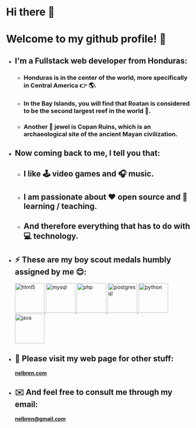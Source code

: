 # Hi there 👋

# Welcome to my github profile! 🥳

- ## I'm a Fullstack web developer from **Honduras**: 
  - ### **Honduras** is in the center of the world, more specifically in **Central America** 👉 🌎. 
  - ### In the Bay Islands,  you will find that Roatan is considered to be the second largest reef in the world 🤿.
  - ### Another 💎 jewel is Copan Ruins, which is an archaeological site of the ancient Mayan civilization.
- ## Now coming back to me, I tell you that:
  - ## I like 🕹 video games and 🎧 music.
  - ## I am passionate about ❤️ **open source** and 📖 **learning / teaching**.
  - ## And therefore everything that has to do with 💻 technology.
  
- ## ⚡ **These are my boy scout medals humbly assigned by me 😊:**

  <a href="https://www.w3.org/html/" target="_blank"> <img src="https://devicons.github.io/devicon/devicon.git/icons/html5/html5-original-wordmark.svg" alt="html5" width="80"/> </a>
  <a href="https://www.mysql.com/" target="_blank"> <img src="https://devicons.github.io/devicon/devicon.git/icons/mysql/mysql-original-wordmark.svg" alt="mysql" width="80" /> </a> 
  <a href="https://www.php.net" target="_blank"> <img src="https://devicons.github.io/devicon/devicon.git/icons/php/php-original.svg" alt="php" width="80"/> </a> <a href="https://www.postgresql.org" target="_blank"> <img src="https://devicons.github.io/devicon/devicon.git/icons/postgresql/postgresql-original-wordmark.svg" alt="postgresql" width="80"/> </a> 
  <a href="https://www.python.org" target="_blank"> <img src="https://devicons.github.io/devicon/devicon.git/icons/python/python-original.svg" alt="python" width="80" /> </a>
  <a href="https://www.java.com" target="_blank"> <img src="https://devicons.github.io/devicon/devicon.git/icons/java/java-original-wordmark.svg" alt="java" width="80" /> </a>

- ## 🔗 **Please visit my web page for other stuff:**
  <a href="https://nelbren.com">**nelbren.com**</a>

- ## ✉️ **And feel free to consult me through my email:**
  <a href="mailto: nelbren@gmail.com">**nelbren@gmail.com**</a>
<!--
**nelbren/nelbren** is a ✨ _special_ ✨ repository because its `README.md` (this file) appears on your GitHub profile.

Here are some ideas to get you started:

- 🔭 I’m currently working on ...
- 🌱 I’m currently learning ...
- 👯 I’m looking to collaborate on ...
- 🤔 I’m looking for help with ...
- 💬 Ask me about ...
- 📫 How to reach me: ...
- 😄 Pronouns: ...
- ⚡ Fun fact: ...
-->
